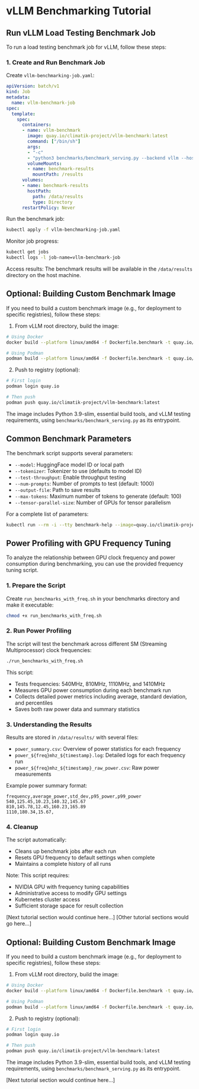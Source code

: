 # vLLM Benchmarking Tutorial

## Run vLLM Load Testing Benchmark Job

To run a load testing benchmark job for vLLM, follow these steps:

### 1. Create and Run Benchmark Job

Create `vllm-benchmarking-job.yaml`:
```yaml
apiVersion: batch/v1
kind: Job
metadata:
  name: vllm-benchmark-job
spec:
  template:
    spec:
      containers:
      - name: vllm-benchmark
        image: quay.io/climatik-project/vllm-benchmark:latest
        command: ["/bin/sh"]
        args:
        - "-c"
        - "python3 benchmarks/benchmark_serving.py --backend vllm --host vllm-opt-125m --port 8000 --model facebook/opt-125m --dataset-name random --request-rate 100 --num-prompts 1000 --max-concurrency 50 --random-input-len 512 --random-output-len 128 --save-result --result-dir /results --result-filename benchmark_results.json"
        volumeMounts:
        - name: benchmark-results
          mountPath: /results
      volumes:
      - name: benchmark-results
        hostPath:
          path: /data/results
          type: Directory
      restartPolicy: Never
```

Run the benchmark job:
```bash
kubectl apply -f vllm-benchmarking-job.yaml
```

Monitor job progress:
```bash
kubectl get jobs
kubectl logs -l job-name=vllm-benchmark-job
```

Access results:
The benchmark results will be available in the `/data/results` directory on the host machine.

## Optional: Building Custom Benchmark Image

If you need to build a custom benchmark image (e.g., for deployment to specific registries), follow these steps:

1. From vLLM root directory, build the image:
```bash
# Using Docker
docker build --platform linux/amd64 -f Dockerfile.benchmark -t quay.io/climatik-project/vllm-benchmark:latest .

# Using Podman
podman build --platform linux/amd64 -f Dockerfile.benchmark -t quay.io/climatik-project/vllm-benchmark:latest .
```

2. Push to registry (optional):
```bash
# First login
podman login quay.io

# Then push
podman push quay.io/climatik-project/vllm-benchmark:latest
```

The image includes Python 3.9-slim, essential build tools, and vLLM testing requirements, using `benchmarks/benchmark_serving.py` as its entrypoint.

## Common Benchmark Parameters

The benchmark script supports several parameters:
- `--model`: HuggingFace model ID or local path
- `--tokenizer`: Tokenizer to use (defaults to model ID)
- `--test-throughput`: Enable throughput testing
- `--num-prompts`: Number of prompts to test (default: 1000)
- `--output-file`: Path to save results
- `--max-tokens`: Maximum number of tokens to generate (default: 100)
- `--tensor-parallel-size`: Number of GPUs for tensor parallelism

For a complete list of parameters:
```bash
kubectl run --rm -i --tty benchmark-help --image=quay.io/climatik-project/vllm-benchmark:latest -- --help
```

## Power Profiling with GPU Frequency Tuning

To analyze the relationship between GPU clock frequency and power consumption during benchmarking, you can use the provided frequency tuning script.

### 1. Prepare the Script

Create `run_benchmarks_with_freq.sh` in your benchmarks directory and make it executable:
```bash
chmod +x run_benchmarks_with_freq.sh
```

### 2. Run Power Profiling

The script will test the benchmark across different SM (Streaming Multiprocessor) clock frequencies:
```bash
./run_benchmarks_with_freq.sh
```

This script:
- Tests frequencies: 540MHz, 810MHz, 1110MHz, and 1410MHz
- Measures GPU power consumption during each benchmark run
- Collects detailed power metrics including average, standard deviation, and percentiles
- Saves both raw power data and summary statistics

### 3. Understanding the Results

Results are stored in `/data/results/` with several files:
- `power_summary.csv`: Overview of power statistics for each frequency
- `power_${freq}mhz_${timestamp}.log`: Detailed logs for each frequency run
- `power_${freq}mhz_${timestamp}_raw_power.csv`: Raw power measurements

Example power summary format:
```csv
frequency,average_power,std_dev,p95_power,p99_power
540,125.45,10.23,140.32,145.67
810,145.78,12.45,160.23,165.89
1110,180.34,15.67,
```

### 4. Cleanup

The script automatically:
- Cleans up benchmark jobs after each run
- Resets GPU frequency to default settings when complete
- Maintains a complete history of all runs

Note: This script requires:
- NVIDIA GPU with frequency tuning capabilities
- Administrative access to modify GPU settings
- Kubernetes cluster access
- Sufficient storage space for result collection

[Next tutorial section would continue here...] 
[Other tutorial sections would go here...]

## Optional: Building Custom Benchmark Image

If you need to build a custom benchmark image (e.g., for deployment to specific registries), follow these steps:

1. From vLLM root directory, build the image:
```bash
# Using Docker
docker build --platform linux/amd64 -f Dockerfile.benchmark -t quay.io/climatik-project/vllm-benchmark:latest .

# Using Podman
podman build --platform linux/amd64 -f Dockerfile.benchmark -t quay.io/climatik-project/vllm-benchmark:latest .
```

2. Push to registry (optional):
```bash
# First login
podman login quay.io

# Then push
podman push quay.io/climatik-project/vllm-benchmark:latest
```

The image includes Python 3.9-slim, essential build tools, and vLLM testing requirements, using `benchmarks/benchmark_serving.py` as its entrypoint.

[Next tutorial section would continue here...] 
 